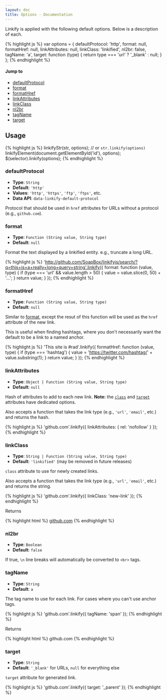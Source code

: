 ```yaml
---
layout: doc
title: Options · Documentation
---
```


Linkify is applied with the following default options. Below is a description of each.

{% highlight js %}
var options = {
  defaultProtocol: 'http',
  format: null,
  formatHref: null,
  linkAttributes: null,
  linkClass: 'linkified',
  nl2br: false,
  tagName: 'a',
  target: function (type) {
    return type === 'url' ? '_blank' : null;
  }
};
{% endhighlight %}

#### Jump to

* [defaultProtocol](#defaultprotocol)
* [format](#format)
* [formatHref](#formathref)
* [linkAttributes](#linkattributes)
* [linkClass](#linkclass)
* [nl2br](#nl2br)
* [tagName](#tagname)
* [target](#target)

## Usage

{% highlight js %}
linkifyStr(str, options); // or `str.linkify(options)`
linkifyElement(document.getElementById('id'), options);
$(selector).linkify(options);
{% endhighlight %}

### defaultProtocol

* **Type**: `String`
* **Default**: `'http'`
* **Values**: `'http'`, `'https'`, `'ftp'`, `'ftps'`, etc.
* **Data API**: `data-linkify-default-protocol`

Protocol that should be used in `href` attributes for URLs without a protocol (e.g., `github.com`).

### format

* **Type**: `Function (String value, String type)`
* **Default**: `null`

Format the text displayed by a linkified entity. e.g., truncate a long URL.

{% highlight js %}
'http://github.com/SoapBox/linkifyjs/search/?q=this+is+a+really+long+query+string'.linkify({
  format: function (value, type) {
    if (type === 'url' && value.length > 50) {
      value = value.slice(0, 50) + '…';
    }
    return value;
  }
});
{% endhighlight %}

### formatHref

* **Type**: `Function (String value, String type)`
* **Default**: `null`

Similar to [format](#format), except the resut of this function will be used as the `href` attribute of the new link.

This is useful when finding hashtags, where you don't necessarily want the default to be a link to a named anchor.

{% highlight js %}
'This site is #rad'.linkify({
  formatHref: function (value, type) {
    if (type === 'hashtag') {
      value = 'https://twitter.com/hashtag/' + value.substring(1);
    }
    return value;
  }
});
{% endhighlight %}

### linkAttributes

* **Type**: `Object | Function (String value, String type)`
* **Default**: `null`

Hash of attributes to add to each new link. **Note:** the [`class`](#linkClass) and [`target`](#target) attributes have dedicated options.

Also accepts a function that takes the link type (e.g., `'url'`, `'email'`, etc.) and returns the hash.

{% highlight js %}
'github.com'.linkify({
  linkAttributes: {
    rel: 'nofollow'
  }
});
{% endhighlight %}

### linkClass

* **Type**: `String | Function (String value, String type)`
* **Default**: `'linkified'` (may be removed in future releases)

`class` attribute to use for newly created links.

Also accepts a function that takes the link type (e.g., `'url'`, `'email'`, etc.) and returns the string.

{% highlight js %}
'github.com'.linkify({
  linkClass: 'new-link'
});
{% endhighlight %}

Returns

{% highlight html %}
<a href="http://github.com" class="new-link">github.com</a>
{% endhighlight %}

### nl2br

* **Type**: `Boolean`
* **Default**: `false`

If true, `\n` line breaks will automatically be converted to `<br>` tags.

### tagName

* **Type**: `String`
* **Default**: `a`

The tag name to use for each link. For cases where you can't use anchor tags.

{% highlight js %}
'github.com'.linkify({
  tagName: 'span'
});
{% endhighlight %}

Returns

{% highlight html %}
<span href="http://github.com">github.com</span>
{% endhighlight %}

### target

* **Type**: `String`
* **Default**: `'_blank'` for URLs, `null` for everything else

`target` attribute for generated link.

{% highlight js %}
'github.com'.linkify({
  target: '_parent'
});
{% endhighlight %}

